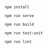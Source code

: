 ```
npm install
```
```
npm run serve
```
```
npm run build
```
```
npm run test:unit
```
```
npm run lint
```

